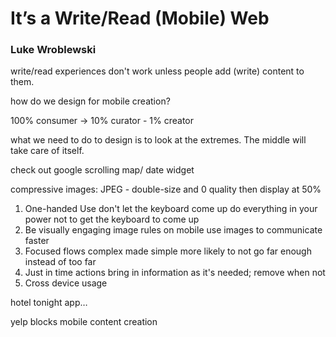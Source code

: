 # It’s a Write/Read (Mobile) Web
### Luke Wroblewski

write/read experiences don't work unless people add (write) content to them.

how do we design for mobile creation?

100% consumer -> 10% curator - 1% creator

what we need to do to design is to look at the extremes. The middle will take care of itself.

check out google scrolling map/ date widget

compressive images:
     JPEG - double-size and 0 quality then display at 50%

1. One-handed Use
     don't let the keyboard come up
          do everything in your power not to get the keyboard to come up
2. Be visually engaging
     image rules on mobile
     use images to communicate faster
3. Focused flows
     complex made simple
     more likely to not go far enough instead of too far
4. Just in time actions
     bring in information as it's needed; remove when not
5. Cross device usage


hotel tonight app…

yelp blocks mobile content creation